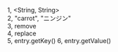 1, <String, String>  
2, "carrot", "ニンジン"  
3, remove  
4, replace    
5, entry.getKey()
6, entry.getValue()
